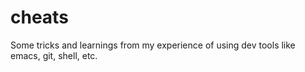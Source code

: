 # cheats
Some tricks and learnings from my experience of using dev tools like emacs, git, shell, etc.
